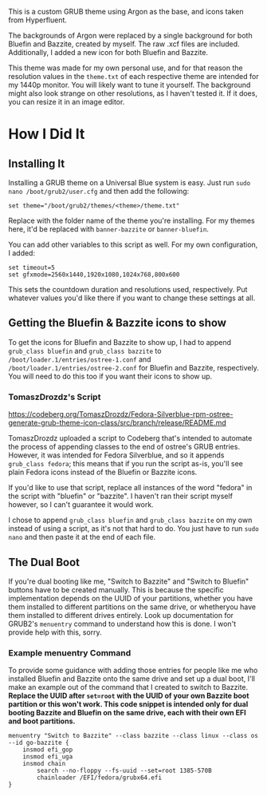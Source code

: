 This is a custom GRUB theme using Argon as the base, and icons taken from Hyperfluent.

The backgrounds of Argon were replaced by a single background for both Bluefin and Bazzite, created by myself. The raw .xcf files are included. Additionally, I added a new icon for both Bluefin and Bazzite.

This theme was made for my own personal use, and for that reason the resolution values in the `theme.txt` of each respective theme are intended for my 1440p monitor. You will likely want to tune it yourself. The background might also look strange on other resolutions, as I haven't tested it. If it does, you can resize it in an image editor.

# How I Did It
## Installing It
Installing a GRUB theme on a Universal Blue system is easy. Just run `sudo nano /boot/grub2/user.cfg` and then add the following:
```
set theme="/boot/grub2/themes/<theme>/theme.txt"
```
Replace <theme> with the folder name of the theme you're installing. For my themes here, it'd be replaced with `banner-bazzite` or `banner-bluefin`.

You can add other variables to this script as well. For my own configuration, I added:
```
set timeout=5
set gfxmode=2560x1440,1920x1080,1024x768,800x600
```
This sets the countdown duration and resolutions used, respectively. Put whatever values you'd like there if you want to change these settings at all.

## Getting the Bluefin & Bazzite icons to show
To get the icons for Bluefin and Bazzite to show up, I had to append `grub_class bluefin` and `grub_class bazzite` to `/boot/loader.1/entries/ostree-1.conf` and `/boot/loader.1/entries/ostree-2.conf` for Bluefin and Bazzite, respectively. You will need to do this too if you want their icons to show up.

### TomaszDrozdz's Script
https://codeberg.org/TomaszDrozdz/Fedora-Silverblue-rpm-ostree-generate-grub-theme-icon-class/src/branch/release/README.md

TomaszDrozdz uploaded a script to Codeberg that's intended to automate the process of appending classes to the end of ostree's GRUB entries. However, it was intended for Fedora Silverblue, and so it appends `grub_class fedora`; this means that if you run the script as-is, you'll see plain Fedora icons instead of the Bluefin or Bazzite icons.

If you'd like to use that script, replace all instances of the word "fedora" in the script with "bluefin" or "bazzite". I haven't ran their script myself however, so I can't guarantee it would work.

I chose to append `grub_class bluefin` and `grub_class bazzite` on my own instead of using a script, as it's not that hard to do. You just have to run `sudo nano` and then paste it at the end of each file.

## The Dual Boot
If you're dual booting like me, "Switch to Bazzite" and "Switch to Bluefin" buttons have to be created manually. This is because the specific implementation depends on the UUID of your partitions, whether you have them installed to different partitions on the same drive, or whetheryou have them installed to different drives entirely. Look up documentation for GRUB2's `menuentry` command to understand how this is done. I won't provide help with this, sorry.

### Example menuentry Command
To provide some guidance with adding those entries for people like me who installed Bluefin and Bazzite onto the same drive and set up a dual boot, I'll make an example out of the command that I created to switch to Bazzite. **Replace the UUID after `set=root` with the UUID of your own Bazzite boot partition or this won't work. This code snippet is intended only for dual booting Bazzite and Bluefin on the same drive, each with their own EFI and boot partitions.**

```
menuentry "Switch to Bazzite" --class bazzite --class linux --class os --id go-bazzite {
	insmod efi_gop
	insmod efi_uga
	insmod chain
        search --no-floppy --fs-uuid --set=root 1385-570B
        chainloader /EFI/fedora/grubx64.efi
}
```
